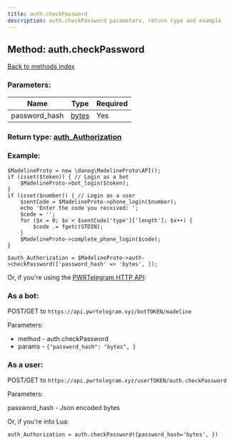 ```yaml
---
title: auth.checkPassword
description: auth.checkPassword parameters, return type and example
---
```

## Method: auth.checkPassword  
[Back to methods index](index.md)


### Parameters:

| Name     |    Type       | Required |
|----------|---------------|----------|
|password\_hash|[bytes](../types/bytes.md) | Yes|


### Return type: [auth\_Authorization](../types/auth_Authorization.md)

### Example:


```
$MadelineProto = new \danog\MadelineProto\API();
if (isset($token)) { // Login as a bot
    $MadelineProto->bot_login($token);
}
if (isset($number)) { // Login as a user
    $sentCode = $MadelineProto->phone_login($number);
    echo 'Enter the code you received: ';
    $code = '';
    for ($x = 0; $x < $sentCode['type']['length']; $x++) {
        $code .= fgetc(STDIN);
    }
    $MadelineProto->complete_phone_login($code);
}

$auth_Authorization = $MadelineProto->auth->checkPassword(['password_hash' => 'bytes', ]);
```

Or, if you're using the [PWRTelegram HTTP API](https://pwrtelegram.xyz):

### As a bot:

POST/GET to `https://api.pwrtelegram.xyz/botTOKEN/madeline`

Parameters:

* method - auth.checkPassword
* params - `{"password_hash": "bytes", }`



### As a user:

POST/GET to `https://api.pwrtelegram.xyz/userTOKEN/auth.checkPassword`

Parameters:

password_hash - Json encoded bytes




Or, if you're into Lua:

```
auth_Authorization = auth.checkPassword({password_hash='bytes', })
```

